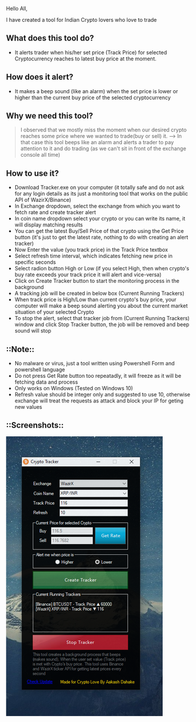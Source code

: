 Hello All,

I have created a tool for Indian Crypto lovers who love to trade

## What does this tool do? 
- It alerts trader when his/her set price (Track Price) for selected Cryptocurrency reaches to latest buy price at the moment.

## How does it alert?
- It makes a beep sound (like an alarm) when the set price is lower or higher than the current buy price of the selected cryptocurrency

## Why we need this tool?
>I observed that we mostly miss the moment when our desired crypto reaches some price where we wanted to trade(buy or sell) it. --> In that case this tool beeps like an alarm and alerts a trader to pay attention to it and do trading (as we can't sit in front of the exchange console all time)

## How to use it?
- Download Tracker.exe on your computer (it totally safe and do not ask for any login details as its just a monitoring tool that works on the public API of WazirX/Binance)
- In Exchange dropdown, select the exchange from which you want to fetch rate and create tracker alert
- In coin name dropdown select your crypto or you can write its name, it will display matching results 
- You can get the latest Buy/Sell Price of that crypto using the Get Price button (it's just to get the latest rate, nothing to do with creating an alert tracker) 
- Now Enter the value (you track price) in the Track Price textbox 
- Select refresh time interval, which indicates fetching new price in specific seconds
- Select radion button High or Low (if you select High, then when crypto's buy rate exceeds your track price it will alert and vice-versa) 
- Click on Create Tracker button to start the monitoring process in the background 
- A tracking job will be created in below box (Current Running Trackers) 
- When track price is High/Low than current crypto's buy price, your computer will make a beep sound alerting you about the current market situation of your selected Crypto 
- To stop the alert, select that tracker job from (Current Running Trackers) window and click Stop Tracker button, the job will be removed and beep sound will stop

## ::Note::
- No malware or virus, just a tool written using Powershell Form and powershell language 
- Do not press Get Rate button too repeatadly, it will freeze as it will be fetching data and process 
- Only works on Windows (Tested on Windows 10)
- Refresh value should be integer only and suggested to use 10, otherwise exchange will treat the requests as attack and block your IP for geting new values


## ::Screenshots::


![UI](Tracker.PNG)
